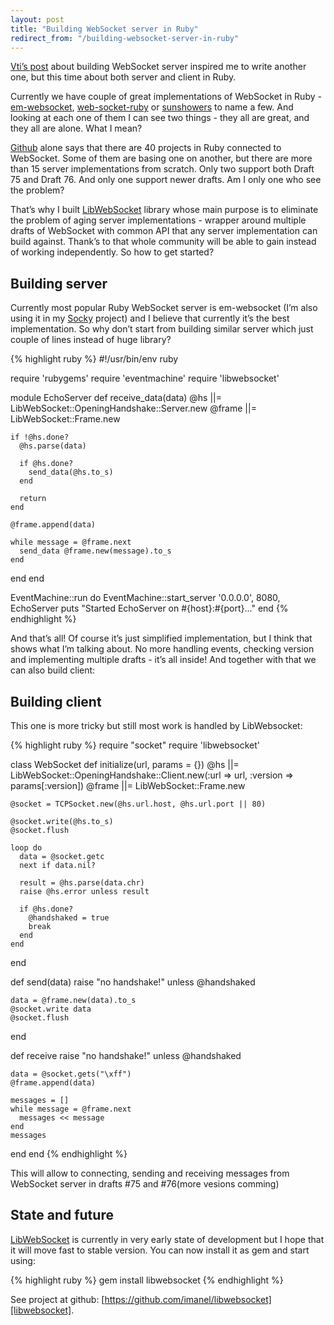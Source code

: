 ```yaml
---
layout: post
title: "Building WebSocket server in Ruby"
redirect_from: "/building-websocket-server-in-ruby"
---
```


[Vti’s post][vti] about building WebSocket server inspired me to write another one, but this time about both server and client in Ruby.

Currently we have couple of great implementations of WebSocket in Ruby - [em-websocket][em-websocket], [web-socket-ruby][web-socket-ruby] or [sunshowers][sunshowers] to name a few. And looking at each one of them I can see two things - they all are great, and they all are alone. What I mean?

[Github][github] alone says that there are 40 projects in Ruby connected to WebSocket. Some of them are basing one on another, but there are more than 15 server implementations from scratch. Only two support both Draft 75 and Draft 76. And only one support newer drafts. Am I only one who see the problem?

That’s why I built [LibWebSocket][libwebsocket] library whose main purpose is to eliminate the problem of aging server implementations - wrapper around multiple drafts of WebSocket with common API that any server implementation can build against. Thank’s to that whole community will be able to gain instead of working independently. So how to get started?

## Building server

Currently most popular Ruby WebSocket server is em-websocket (I’m also using it in my [Socky][socky] project) and I believe that currently it’s the best implementation. So why don’t start from building similar server which just couple of lines instead of huge library?

{% highlight ruby %}
#!/usr/bin/env ruby

require 'rubygems'
require 'eventmachine'
require 'libwebsocket'

module EchoServer
  def receive_data(data)
    @hs ||= LibWebSocket::OpeningHandshake::Server.new
    @frame ||= LibWebSocket::Frame.new

    if !@hs.done?
      @hs.parse(data)

      if @hs.done?
        send_data(@hs.to_s)
      end

      return
    end

    @frame.append(data)

    while message = @frame.next
      send_data @frame.new(message).to_s
    end
  end
end

EventMachine::run do
  EventMachine::start_server '0.0.0.0', 8080, EchoServer
  puts "Started EchoServer on #{host}:#{port}..."
end
{% endhighlight %}

And that’s all! Of course it’s just simplified implementation, but I think that shows what I’m talking about. No more handling events, checking version and implementing multiple drafts - it’s all inside! And together with that we can also build client:

## Building client

This one is more tricky but still most work is handled by LibWebsocket:

{% highlight ruby %}
require "socket"
require 'libwebsocket'

class WebSocket
  def initialize(url, params = {})
    @hs ||= LibWebSocket::OpeningHandshake::Client.new(:url => url,
        :version => params[:version])
    @frame ||= LibWebSocket::Frame.new

    @socket = TCPSocket.new(@hs.url.host, @hs.url.port || 80)

    @socket.write(@hs.to_s)
    @socket.flush

    loop do
      data = @socket.getc
      next if data.nil?

      result = @hs.parse(data.chr)
      raise @hs.error unless result

      if @hs.done?
        @handshaked = true
        break
      end
    end
  end

  def send(data)
    raise "no handshake!" unless @handshaked

    data = @frame.new(data).to_s
    @socket.write data
    @socket.flush
  end

  def receive
    raise "no handshake!" unless @handshaked

    data = @socket.gets("\xff")
    @frame.append(data)

    messages = []
    while message = @frame.next
      messages << message
    end
    messages
  end
end
{% endhighlight %}

This will allow to connecting, sending and receiving messages from WebSocket server in drafts #75 and #76(more vesions comming)

## State and future

[LibWebSocket][libwebsocket] is currently in very early state of development but I hope that it will move fast to stable version. You can now install it as gem and start using:

{% highlight ruby %}
gem install libwebsocket
{% endhighlight %}

See project at github: [https://github.com/imanel/libwebsocket][libwebsocket].

[em-websocket]: https://github.com/igrigorik/em-websocket
[github]: https://github.com
[libwebsocket]: https://github.com/imanel/libwebsocket
[socky]: https://github.com/socky
[sunshowers]: https://rainbows.rubyforge.org/sunshowers
[vti]: http://showmetheco.de/articles/2010/11/timtow-to-build-a-websocket-server-in-perl.html
[web-socket-ruby]: https://github.com/gimite/web-socket-ruby
